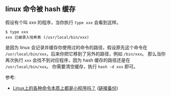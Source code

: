 ## linux 命令被 hash 缓存

假设有个叫 xxx 的程序，当你执行 `type xxx` 会看到这样。

```
$ type xxx
xxx 已被录入哈希表 (/usr/local/bin/xxx)
```

是因为 linux 会记录并缓存你使用过的命令的路径，假设原先这个命令在 `/usr/local/bin/xxx`，后来你把它移到了另外的路径，例如 `/bin/xxx`。
那么当你再次执行 `xxx` 会找不到对应程序，因为 hash 缓存的路径还是在 `/usr/local/bin/xxx`。
你需要清空缓存，执行 `hash -d xxx` 即可。

参考:

- [Linux上的各种命令本质上都是小程序吗？](https://www.zhihu.com/question/34609277/answer/59455055) ([链接备份](https://archive.md/3inuw))
